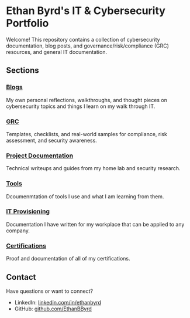# Ethan Byrd's IT & Cybersecurity Portfolio

Welcome! This repository contains a collection of cybersecurity documentation, blog posts, and governance/risk/compliance (GRC) resources, and general IT documentation.

## Sections

### [Blogs](https://github.com/EthanBByrd/ethanb-docs/tree/main/blogs)
My own personal reflections, walkthroughs, and thought pieces on cybersecurity topics and things I learn on my walk through IT.

### [GRC](https://github.com/EthanBByrd/ethanb-docs/tree/main/GRC)
Templates, checklists, and real-world samples for compliance, risk assessment, and security awareness.

### [Project Documentation](https://github.com/EthanBByrd/ethanb-docs/tree/main/projectDocumentation)
Technical writeups and guides from my home lab and security research.

### [Tools](https://github.com/EthanBByrd/ethanb-docs/tree/main/Tools)
Dcoumenmtation of tools I use and what I am learning from them.

### [IT Provisioning](https://github.com/EthanBByrd/ethanb-docs/tree/main/IT%20Provisioning)
Documentation I have written for my workplace that can be applied to any company.

### [Certifications](https://github.com/EthanBByrd/ethanb-docs/tree/main/Certifications)
Proof and documentation of all of my certifications.

## Contact
Have questions or want to connect?

- LinkedIn: [linkedin.com/in/ethanbyrd](https://linkedin.com/in/ethanbyrd)
- GitHub: [github.com/EthanBByrd](https://github.com/EthanBByrd)

